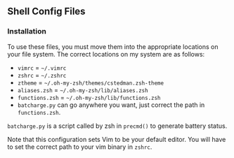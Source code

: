 Shell Config Files
------------------

### Installation
To use these files, you must move them into the appropriate locations on your file system. The correct locations on my system are as follows:

* `vimrc` = `~/.vimrc`
* `zshrc` = `~/.zshrc`
* `ztheme` = `~/.oh-my-zsh/themes/cstedman.zsh-theme`
* `aliases.zsh` = `~/.oh-my-zsh/lib/aliases.zsh`
* `functions.zsh` = `~/.oh-my-zsh/lib/functions.zsh`
* `batcharge.py` can go anywhere you want, just correct the path in `functions.zsh`.

`batcharge.py` is a script called by zsh in `precmd()` to generate battery status.

Note that this configuration sets Vim to be your default editor. You will have to set the correct path to your vim binary in `zshrc`.
